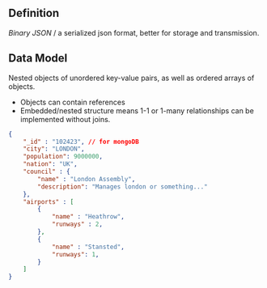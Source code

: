 ## Definition
*Binary JSON* / a serialized json format, better for storage and transmission.
## Data Model
Nested objects of unordered key-value pairs, as well as ordered arrays of objects.
- Objects can contain references
- Embedded/nested structure means 1-1 or 1-many relationships can be implemented without joins.
```json
{
	"_id" : "102423", // for mongoDB
	"city": "LONDON",
	"population": 9000000,
	"nation": "UK",
	"council" : {
		"name" : "London Assembly",
		"description": "Manages london or something..."
	},
	"airports" : [
		{
			"name" : "Heathrow",
			"runways" : 2,
		},
		{
			"name" : "Stansted",
			"runways": 1,
		}
	]
}
```
